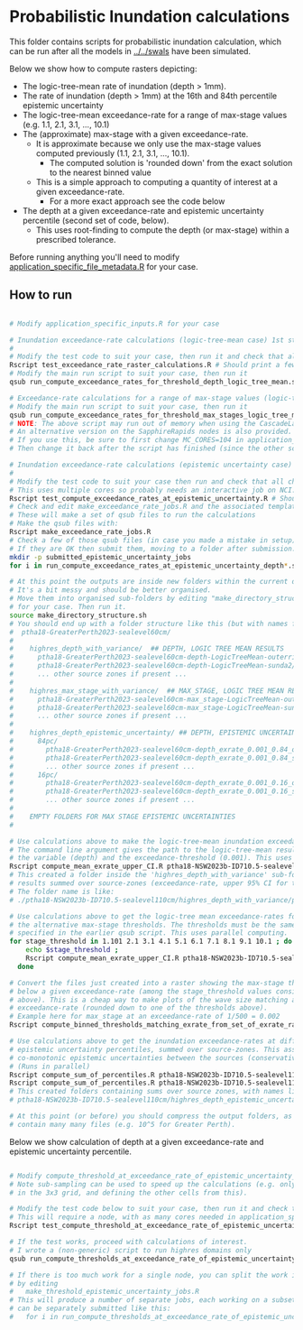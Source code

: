 # Probabilistic Inundation calculations

This folder contains scripts for probabilistic inundation calculation, which can be run after all the models in [../../swals](../../swals) have been simulated.

Below we show how to compute rasters depicting:
* The logic-tree-mean rate of inundation (depth > 1mm).
* The rate of inundation (depth > 1mm) at the 16th and 84th percentile epistemic uncertainty
* The logic-tree-mean exceedance-rate for a range of max-stage values (e.g. 1.1, 2.1, 3.1, ..., 10.1)
* The (approximate) max-stage with a given exceedance-rate. 
  * It is approximate because we only use the max-stage values computed previously (1.1, 2.1, 3.1, ..., 10.1).
    * The computed solution is 'rounded down' from the exact solution to the nearest binned value
  * This is a simple approach to computing a quantity of interest at a given exceedance-rate.
    * For a more exact approach see the code below 
* The depth at a given exceedance-rate and epistemic uncertainty percentile (second set of code, below).
  * This uses root-finding to compute the depth (or max-stage) within a prescribed tolerance.

Before running anything you'll need to modify [application_specific_file_metadata.R](application_specific_file_metadata.R) for your case.

## How to run

```bash

# Modify application_specific_inputs.R for your case

# Inundation exceedance-rate calculations (logic-tree-mean case) 1st step
#
# Modify the test code to suit your case, then run it and check that all cases PASS
Rscript test_exceedance_rate_raster_calculations.R # Should print a few "PASS"
# Modify the main run script to suit your case, then run it
qsub run_compute_exceedance_rates_for_threshold_depth_logic_tree_mean.sh

# Exceedance-rate calculations for a range of max-stage values (logic-tree-mean case, 1st step)
# Modify the main run script to suit your case, then run it
qsub run_compute_exceedance_rates_for_threshold_max_stages_logic_tree_mean.sh
# NOTE: The above script may run out of memory when using the CascadeLake nodes.
# An alternative version on the SapphireRapids nodes is also provided.
# If you use this, be sure to first change MC_CORES=104 in application_specific_file_metadata.R.
# Then change it back after the script has finished (since the other scripts below use CascadeLake).

# Inundation exceedance-rate calculations (epistemic uncertainty case) 1st step
#
# Modify the test code to suit your case then run and check that all checks PASS 
# This uses multiple cores so probably needs an interactive job on NCI.
Rscript test_compute_exceedance_rates_at_epistemic_uncertainty.R # Should print "PASS"
# Check and edit make_exceedance_rate_jobs.R and the associated template script.
# These will make a set of qsub files to run the calculations
# Make the qsub files with:
Rscript make_exceedance_rate_jobs.R
# Check a few of those qsub files (in case you made a mistake in setup)
# If they are OK then submit them, moving to a folder after submission.
mkdir -p submitted_epistemic_uncertainty_jobs
for i in run_compute_exceedance_rates_at_epistemic_uncertainty_depth*.sh; do echo $i; qsub $i; mv $i submitted_epistemic_uncertainty_jobs; done

# At this point the outputs are inside new folders within the current directory.
# It's a bit messy and should be better organised.
# Move them into organised sub-folders by editing "make_directory_structure.sh"
# for your case. Then run it.
source make_directory_structure.sh
# You should end up with a folder structure like this (but with names for NSW, not Greater Perth!!):
#  ptha18-GreaterPerth2023-sealevel60cm/
#
#    highres_depth_with_variance/  ## DEPTH, LOGIC TREE MEAN RESULTS
#      ptha18-GreaterPerth2023-sealevel60cm-depth-LogicTreeMean-outerrisesunda/
#      ptha18-GreaterPerth2023-sealevel60cm-depth-LogicTreeMean-sunda2/
#      ... other source zones if present ...
#
#    highres_max_stage_with_variance/  ## MAX_STAGE, LOGIC TREE MEAN RESULTS
#      ptha18-GreaterPerth2023-sealevel60cm-max_stage-LogicTreeMean-outerrisesunda/
#      ptha18-GreaterPerth2023-sealevel60cm-max_stage-LogicTreeMean-sunda2/
#      ... other source zones if present ...
#
#    highres_depth_epistemic_uncertainty/ ## DEPTH, EPISTEMIC UNCERTAINTY RESULTS
#      84pc/
#        ptha18-GreaterPerth2023-sealevel60cm-depth_exrate_0.001_0.84_outerrisesunda/
#        ptha18-GreaterPerth2023-sealevel60cm-depth_exrate_0.001_0.84_sunda2/
#        ... other source zones if present ...
#      16pc/
#        ptha18-GreaterPerth2023-sealevel60cm-depth_exrate_0.001_0.16_outerrisesunda/
#        ptha18-GreaterPerth2023-sealevel60cm-depth_exrate_0.001_0.16_sunda2/
#        ... other source zones if present ...
#
#    EMPTY FOLDERS FOR MAX STAGE EPISTEMIC UNCERTAINTIES
#

# Use calculations above to make the logic-tree-mean inundation exceedance-rate and variance, summed over sources.
# The command line argument gives the path to the logic-tree-mean results above,
# the variable (depth) and the exceedance-threshold (0.001). This uses parallel computing.
Rscript compute_mean_exrate_upper_CI.R ptha18-NSW2023b-ID710.5-sealevel110cm/highres_depth_with_variance/ depth 0.001
# This created a folder inside the 'highres_depth_with_variance' sub-folder above, containing
# results summed over source-zones (exceedance-rate, upper 95% CI for true exeedance-rate, variance). 
# The folder name is like:
# ./ptha18-NSW2023b-ID710.5-sealevel110cm/highres_depth_with_variance/ptha18-NSW2023b-ID710.5-sealevel110cm-depth-LogicTreeMean-sum_of_source_zones

# Use calculations above to get the logic-tree mean exceedance-rates for all
# the alternative max-stage thresholds. The thresholds must be the same as
# specified in the earlier qsub script. This uses parallel computing.
for stage_threshold in 1.101 2.1 3.1 4.1 5.1 6.1 7.1 8.1 9.1 10.1 ; do
    echo $stage_threshold ;
    Rscript compute_mean_exrate_upper_CI.R ptha18-NSW2023b-ID710.5-sealevel110cm/highres_max_stage_with_variance max_stage $stage_threshold ;
  done

# Convert the files just created into a raster showing the max-stage threshold just
# below a given exceedance-rate (among the stage_threshold values considered
# above). This is a cheap way to make plots of the wave size matching a given
# exceedance-rate (rounded down to one of the thresholds above). 
# Example here for max_stage at an exceedance-rate of 1/500 = 0.002
Rscript compute_binned_thresholds_matching_exrate_from_set_of_exrate_rasters.R ptha18-NSW2023b-ID710.5-sealevel110cm/highres_max_stage_with_variance/ptha18-NSW2023b-ID710.5-sealevel110cm-max_stage-LogicTreeMean-sum_of_source_zones max_stage 0.002

# Use calculations above to get the inundation exceedance-rates at different
# epistemic uncertainty percentiles, summed over source-zones. This assumes
# co-monotonic epistemic uncertainties between the sources (conservative).
# (Runs in parallel)
Rscript compute_sum_of_percentiles.R ptha18-NSW2023b-ID710.5-sealevel110cm/highres_depth_epistemic_uncertainty/ 84 depth 0.001
Rscript compute_sum_of_percentiles.R ptha18-NSW2023b-ID710.5-sealevel110cm/highres_depth_epistemic_uncertainty/ 16 depth 0.001
# This created folders containing sums over source zones, with names like:
# ptha18-NSW2023b-ID710.5-sealevel110cm/highres_depth_epistemic_uncertainty/84pc/ptha18-NSW2023b-ID710.5-sealevel110cm-depth_exrate_0.001_0.84_sum_of_source_zones/

# At this point (or before) you should compress the output folders, as they can
# contain many many files (e.g. 10^5 for Greater Perth). 

```

Below we show calculation of depth at a given exceedance-rate and epistemic uncertainty percentile.
```bash

# Modify compute_threshold_at_exceedance_rate_of_epistemic_uncertainty_percentile.R for your case.
# Note sub-sampling can be used to speed up the calculations (e.g. only computing the middle pixel
# in the 3x3 grid, and defining the other cells from this).

# Modify the test code below to suit your case, then run it and check that it prints PASS.
# This will require a node, with as many cores needed in application_specific_inputs.R::MC_CORES.
Rscript test_compute_threshold_at_exceedance_rate_of_epistemic_uncertainty.R

# If the test works, proceed with calculations of interest.
# I wrote a (non-generic) script to run highres domains only
qsub run_compute_thresholds_at_exceedance_rate_of_epistemic_uncertainty_percentile.sh

# If there is too much work for a single node, you can split the work into pieces 
# by editing 
#   make_threshold_epistemic_uncertainty_jobs.R
# This will produce a number of separate jobs, each working on a subset of domains, which
# can be separately submitted like this:
#   for i in run_compute_thresholds_at_exceedance_rate_of_epistemic_uncertainty_percentile_[1-9]*.sh; do echo $i; qsub $i; mv $i submitted_epistemic_uncertainty_jobs; done

```
